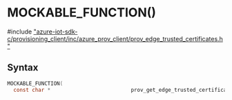 # MOCKABLE_FUNCTION()

\#include ["azure-iot-sdk-c/provisioning_client/inc/azure_prov_client/prov_edge_trusted_certificates.h"](../iot-c-ref-prov-edge-trusted-certificates-h.md)  

## Syntax

```C
MOCKABLE_FUNCTION(
  const char *                          prov_get_edge_trusted_certificates  );

```

